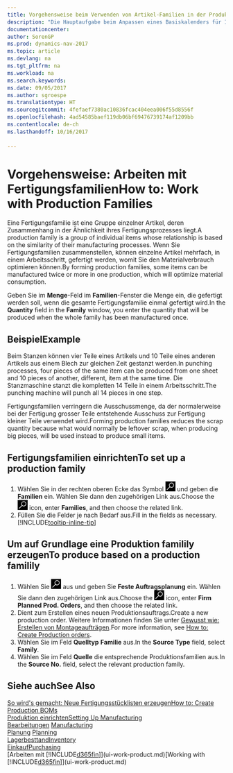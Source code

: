 ```yaml
---
title: Vorgehensweise beim Verwenden von Artikel-Familien in der Produktion
description: "Die Hauptaufgabe beim Anpassen eines Basiskalenders für Ihre Firma oder einen Ihrer Geschäftspartner ist, alle Änderungen am Status der Daten als freie Tage oder Arbeitstage einzugeben."
documentationcenter: 
author: SorenGP
ms.prod: dynamics-nav-2017
ms.topic: article
ms.devlang: na
ms.tgt_pltfrm: na
ms.workload: na
ms.search.keywords: 
ms.date: 09/05/2017
ms.author: sgroespe
ms.translationtype: HT
ms.sourcegitcommit: 4fefaef7380ac10836fcac404eea006f55d8556f
ms.openlocfilehash: 4ad54585baef119db06bf69476739174af1209bb
ms.contentlocale: de-ch
ms.lasthandoff: 10/16/2017

---
```

# <a name="how-to-work-with-production-families"></a><span data-ttu-id="704ef-103">Vorgehensweise: Arbeiten mit Fertigungsfamilien</span><span class="sxs-lookup"><span data-stu-id="704ef-103">How to: Work with Production Families</span></span>
<span data-ttu-id="704ef-104">Eine Fertigungsfamilie ist eine Gruppe einzelner Artikel, deren Zusammenhang in der Ähnlichkeit ihres Fertigungsprozesses liegt.</span><span class="sxs-lookup"><span data-stu-id="704ef-104">A production family is a group of individual items whose relationship is based on the similarity of their manufacturing processes.</span></span> <span data-ttu-id="704ef-105">Wenn Sie Fertigungsfamilien zusammenstellen, können einzelne Artikel mehrfach, in einem Arbeitsschritt, gefertigt werden, womit Sie den Materialverbrauch optimieren können.</span><span class="sxs-lookup"><span data-stu-id="704ef-105">By forming production families, some items can be manufactured twice or more in one production, which will optimize material consumption.</span></span>

<span data-ttu-id="704ef-106">Geben Sie im **Menge**-Feld im **Familien**-Fenster die Menge ein, die gefertigt werden soll, wenn die gesamte Fertigungsfamilie einmal gefertigt wird.</span><span class="sxs-lookup"><span data-stu-id="704ef-106">In the **Quantity** field in the **Family** window, you enter the quantity that will be produced when the whole family has been manufactured once.</span></span>

## <a name="example"></a><span data-ttu-id="704ef-107">Beispiel</span><span class="sxs-lookup"><span data-stu-id="704ef-107">Example</span></span>
<span data-ttu-id="704ef-108">Beim Stanzen können vier Teile eines Artikels und 10 Teile eines anderen Artikels aus einem Blech zur gleichen Zeit gestanzt werden.</span><span class="sxs-lookup"><span data-stu-id="704ef-108">In punching processes, four pieces of the same item can be produced from one sheet and 10 pieces of another, different, item at the same time.</span></span> <span data-ttu-id="704ef-109">Die Stanzmaschine stanzt die kompletten 14 Teile in einem Arbeitsschritt.</span><span class="sxs-lookup"><span data-stu-id="704ef-109">The punching machine will punch all 14 pieces in one step.</span></span>

<span data-ttu-id="704ef-110">Fertigungsfamilien verringern die Ausschussmenge, da der normalerweise bei der Fertigung grosser Teile entstehende Ausschuss zur Fertigung kleiner Teile verwendet wird.</span><span class="sxs-lookup"><span data-stu-id="704ef-110">Forming production families reduces the scrap quantity because what would normally be leftover scrap, when producing big pieces, will be used instead to produce small items.</span></span>

## <a name="to-set-up-a-production-family"></a><span data-ttu-id="704ef-111">Fertigungsfamilien einrichten</span><span class="sxs-lookup"><span data-stu-id="704ef-111">To set up a production family</span></span>
1. <span data-ttu-id="704ef-112">Wählen Sie in der rechten oberen Ecke das Symbol ![Nach Seite oder Bericht suchen](media/ui-search/search_small.png "Nach Seite oder Bericht suchen") und geben die **Familien** ein. Wählen Sie dann den zugehörigen Link aus.</span><span class="sxs-lookup"><span data-stu-id="704ef-112">Choose the ![Search for Page or Report](media/ui-search/search_small.png "Search for Page or Report icon") icon, enter **Families**, and then choose the related link.</span></span>
2. <span data-ttu-id="704ef-113">Füllen Sie die Felder je nach Bedarf aus.</span><span class="sxs-lookup"><span data-stu-id="704ef-113">Fill in the fields as necessary.</span></span> [!INCLUDE[tooltip-inline-tip](includes/tooltip-inline-tip_md.md)]

## <a name="to-produce-based-on-a-production-familily"></a><span data-ttu-id="704ef-114">Um auf Grundlage eine Produktion familily erzeugen</span><span class="sxs-lookup"><span data-stu-id="704ef-114">To produce based on a production familily</span></span>
1. <span data-ttu-id="704ef-115">Wählen Sie ![Nach Seite oder Bericht suchen](media/ui-search/search_small.png "Symbol nach Seite oder Bericht suchen ") aus und geben Sie **Feste Auftragsplanung** ein. Wählen Sie dann den zugehörigen Link aus.</span><span class="sxs-lookup"><span data-stu-id="704ef-115">Choose the ![Search for Page or Report](media/ui-search/search_small.png "Search for Page or Report icon") icon, enter **Firm Planned Prod. Orders**, and then choose the related link.</span></span>
2. <span data-ttu-id="704ef-116">Dient zum Erstellen eines neuen Produktionsauftrags.</span><span class="sxs-lookup"><span data-stu-id="704ef-116">Create a new production order.</span></span> <span data-ttu-id="704ef-117">Weitere Informationen finden Sie unter [Gewusst wie: Erstellen von Montageaufträgen](production-how-to-create-production-orders.md).</span><span class="sxs-lookup"><span data-stu-id="704ef-117">For more information, see [How to: Create Production orders](production-how-to-create-production-orders.md).</span></span>
3. <span data-ttu-id="704ef-118">Wählen Sie im Feld **Quelltyp** **Familie** aus.</span><span class="sxs-lookup"><span data-stu-id="704ef-118">In the **Source Type** field, select **Family**.</span></span>  
4. <span data-ttu-id="704ef-119">Wählen Sie im Feld **Quelle** die entsprechende Produktionsfamilien aus.</span><span class="sxs-lookup"><span data-stu-id="704ef-119">In the **Source No.** field, select the relevant production family.</span></span>

## <a name="see-also"></a><span data-ttu-id="704ef-120">Siehe auch</span><span class="sxs-lookup"><span data-stu-id="704ef-120">See Also</span></span>
[<span data-ttu-id="704ef-121">So wird's gemacht: Neue Fertigungsstücklisten erzeugen</span><span class="sxs-lookup"><span data-stu-id="704ef-121">How to: Create Production BOMs</span></span>](production-how-to-create-production-boms.md)  
[<span data-ttu-id="704ef-122">Produktion einrichten</span><span class="sxs-lookup"><span data-stu-id="704ef-122">Setting Up Manufacturing</span></span>](production-configure-production-processes.md)  
<span data-ttu-id="704ef-123">[Bearbeitungen](production-manage-manufacturing.md)  </span><span class="sxs-lookup"><span data-stu-id="704ef-123">[Manufacturing](production-manage-manufacturing.md)  </span></span>  
<span data-ttu-id="704ef-124">[Planung](production-planning.md) </span><span class="sxs-lookup"><span data-stu-id="704ef-124">[Planning](production-planning.md) </span></span>  
[<span data-ttu-id="704ef-125">Lagerbesttand</span><span class="sxs-lookup"><span data-stu-id="704ef-125">Inventory</span></span>](inventory-manage-inventory.md)  
[<span data-ttu-id="704ef-126">Einkauf</span><span class="sxs-lookup"><span data-stu-id="704ef-126">Purchasing</span></span>](purchasing-manage-purchasing.md)  
<span data-ttu-id="704ef-127">[Arbeiten mit [!INCLUDE[d365fin](includes/d365fin_md.md)]](ui-work-product.md)</span><span class="sxs-lookup"><span data-stu-id="704ef-127">[Working with [!INCLUDE[d365fin](includes/d365fin_md.md)]](ui-work-product.md)</span></span>

